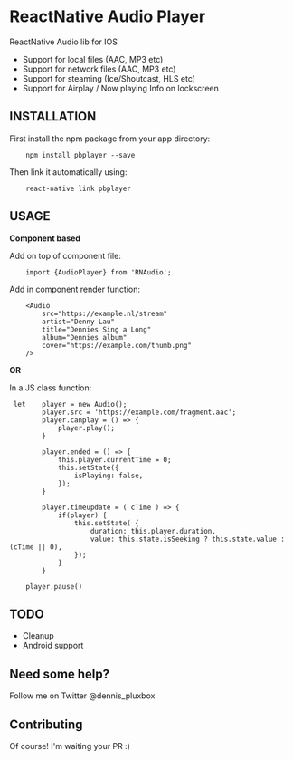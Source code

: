 # ReactNative Audio Player #

ReactNative Audio lib for IOS

- Support for local files (AAC, MP3 etc)
- Support for network files (AAC, MP3 etc)
- Support for steaming (Ice/Shoutcast, HLS etc) 
- Support for Airplay / Now playing Info on lockscreen 


## INSTALLATION ##

First install the npm package from your app directory:

```
    npm install pbplayer --save
```

Then link it automatically using:

```
    react-native link pbplayer
```


## USAGE ##

**Component based**

Add on top of component file:

```
    import {AudioPlayer} from 'RNAudio';
```


Add in component render function:

```
    <Audio 
        src="https://example.nl/stream" 
        artist="Denny Lau"
        title="Dennies Sing a Long"
        album="Dennies album"
        cover="https://example.com/thumb.png"
    />
```

**OR**

In a JS class function:

```
 let    player = new Audio();
        player.src = 'https://example.com/fragment.aac';
        player.canplay = () => {
            player.play();
        }
            
        player.ended = () => {
            this.player.currentTime = 0;
            this.setState({
                isPlaying: false,
            });
        }
        
        player.timeupdate = ( cTime ) => {
            if(player) {
                this.setState( {
                    duration: this.player.duration,
                    value: this.state.isSeeking ? this.state.value : (cTime || 0),
                });
            }
        }
```


```
    player.pause()
```

## TODO ##
- Cleanup
- Android support

## Need some help? ##
Follow me on Twitter @dennis_pluxbox


## Contributing ##
Of course! I'm waiting your PR :) 



